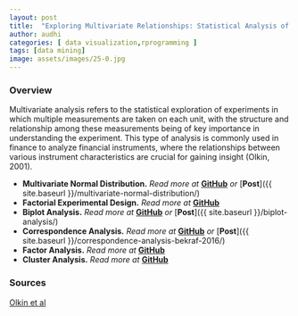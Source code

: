 ```yaml
---
layout: post
title:  "Exploring Multivariate Relationships: Statistical Analysis of Complex Data Structures"
author: audhi
categories: [ data visualization,rprogramming ]
tags: [data mining]
image: assets/images/25-0.jpg
---
```


### Overview
Multivariate analysis refers to the statistical exploration of experiments in which multiple measurements are taken on each unit, with the structure and relationship among these measurements being of key importance in understanding the experiment. This type of analysis is commonly used in finance to analyze financial instruments, where the relationships between various instrument characteristics are crucial for gaining insight (Olkin, 2001).

- **Multivariate Normal Distribution.** *Read more at* [**GitHub**](https://github.com/audhiaprilliant/Multivariate-Analysis/tree/master/Multivariate%20Normal%20Distribution) *or* [**Post**]({{ site.baseurl }}/multivariate-normal-distribution/)
- **Factorial Experimental Design.** *Read more at* [**GitHub**](https://github.com/audhiaprilliant/Multivariate-Analysis/tree/master/Factorial%20Experimental%20Design%20Test)
- **Biplot Analysis.** *Read more at* [**GitHub**](https://github.com/audhiaprilliant/Multivariate-Analysis/tree/master/Biplot%20Analysis%20of%20Poverty%20Rate%20in%20Indonesia%202010) *or* [**Post**]({{ site.baseurl }}/biplot-analysis/)
- **Correspondence Analysis.** *Read more at* [**GitHub**](https://github.com/audhiaprilliant/Multivariate-Analysis/tree/master/Correspondence%20Analysis%20of%20Badan%20Ekonomi%20Kreatif%202016) *or* [**Post**]({{ site.baseurl }}/correspondence-analysis-bekraf-2016/)
- **Factor Analysis.** *Read more at* [**GitHub**](https://github.com/audhiaprilliant/Multivariate-Analysis/tree/master/Factor%20Analysis%20Using%20SPSS)
- **Cluster Analysis.** *Read more at* [**GitHub**](https://github.com/audhiaprilliant/Multivariate-Analysis/tree/master/Cluster%20Analysis%20Using%20SPSS)

### Sources
<a target="_blank" href="https://www.sciencedirect.com/topics/social-sciences/multivariate-analysis" class="btn btn-danger">Olkin et al</a>
